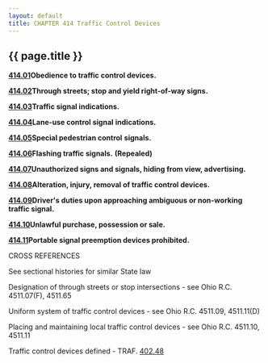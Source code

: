 ```yaml
---
layout: default 
title: CHAPTER 414 Traffic Control Devices
---
```


{{ page.title }}
----------------

[**414.01**](1d978f1b.html)**Obedience to traffic control devices.**

[**414.02**](1d9e90bc.html)**Through streets; stop and yield
right-of-way signs.**

[**414.03**](1da809fb.html)**Traffic signal indications.**

[**414.04**](1dd2c198.html)**Lane-use control signal** **indications.**

[**414.05**](1dde9226.html)**Special pedestrian control** **signals.**

[**414.06**](1de92046.html)**Flashing traffic signals.** **(Repealed)**

[**414.07**](1dec3457.html)**Unauthorized signs and signals, hiding from
view, advertising.**

[**414.08**](1df3b6d6.html)**Alteration, injury, removal of traffic
control devices.**

[**414.09**](1dfd512e.html)**Driver's duties upon approaching ambiguous
or non-working traffic signal.**

[**414.10**](1e06545f.html)**Unlawful purchase, possession or sale.**

[**414.11**](1e155414.html)**Portable signal preemption devices
prohibited.**

CROSS REFERENCES

See sectional histories for similar State law

Designation of through streets or stop intersections - see Ohio R.C.
4511.07(F), 4511.65

Uniform system of traffic control devices - see Ohio R.C. 4511.09,
4511.11(D)

Placing and maintaining local traffic control devices - see Ohio R.C.
4511.10, 4511.11

Traffic control devices defined - TRAF. [402.48](1c6ff9eb.html)
